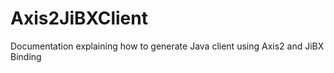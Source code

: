 # Axis2JiBXClient
Documentation explaining how to generate Java client using Axis2 and JiBX Binding
